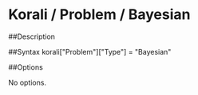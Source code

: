 # Korali / Problem / Bayesian
				   
##Description


	   
##Syntax
       korali["Problem"]["Type"] = "Bayesian"


##Options

No options.
